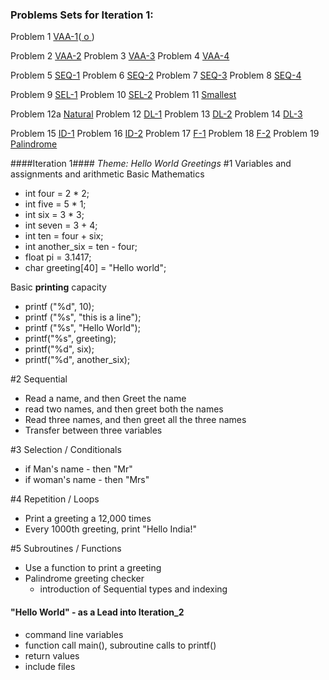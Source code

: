 ### Problems Sets for Iteration 1: 
Problem 1 [VAA-1](https://cloudcoder.kgisl.com/cloudcoder/#exercise?c=26,p=940)([ o ](https://10.100.1.147/cloudcoder/#exercise?c=26,p=940))

Problem 2  [VAA-2](https://cloudcoder.kgisl.com/cloudcoder/#exercise?c=26,p=941) Problem 3 [VAA-3](https://cloudcoder.kgisl.com/cloudcoder/#exercise?c=26,p=942) Problem 4 [VAA-4](https://cloudcoder.kgisl.com/cloudcoder/#exercise?c=26,p=943)

Problem 5 [SEQ-1](https://cloudcoder.kgisl.com/cloudcoder/#exercise?c=26,p=944) Problem 6 [SEQ-2](https://cloudcoder.kgisl.com/cloudcoder/#exercise?c=26,p=945) Problem 7 [SEQ-3](https://cloudcoder.kgisl.com/cloudcoder/#exercise?c=26,p=946) Problem 8 [SEQ-4](https://cloudcoder.kgisl.com/cloudcoder/#exercise?c=26,p=947)

Problem 9 [SEL-1](https://cloudcoder.kgisl.com/cloudcoder/#exercise?c=26,p=949) 
Problem 10 [SEL-2](https://cloudcoder.kgisl.com/cloudcoder/#exercise?c=26,p=948) 
Problem 11 [Smallest](https://cloudcoder.kgisl.com/cloudcoder/#exercise?c=26,p=888) 

Problem 12a [Natural](https://10.100.1.147/cloudcoder/#exercise?c=28,p=909)
Problem 12 [DL-1](https://cloudcoder.kgisl.com/cloudcoder/#exercise?c=26,p=950) 
Problem 13 [DL-2](https://cloudcoder.kgisl.com/cloudcoder/#exercise?c=26,p=951) 
Problem 14 [DL-3](https://cloudcoder.kgisl.com/cloudcoder/#exercise?c=26,p=952) 

Problem 15 [ID-1](https://cloudcoder.kgisl.com/cloudcoder/#exercise?c=26,p=953) 
Problem 16 [ID-2](https://cloudcoder.kgisl.com/cloudcoder/#exercise?c=26,p=954) 
Problem 17 [F-1](https://cloudcoder.kgisl.com/cloudcoder/#exercise?c=26,p=956) 
Problem 18 [F-2](https://cloudcoder.kgisl.com/cloudcoder/#exercise?c=26,p=955)
Problem 19 [Palindrome](NYD)

####Iteration 1####
_Theme: Hello World Greetings_
#1 Variables and assignments and arithmetic
Basic Mathematics 
- int four = 2 * 2;
- int five =  5 * 1;
- int six = 3 * 3;
- int seven = 3 + 4;
- int ten = four + six; 
- int another_six = ten - four; 
- float pi = 3.1417; 
- char greeting[40] = "Hello world";

Basic **printing** capacity 
  - printf ("%d", 10);
  - printf ("%s", "this is a line"); 
  - printf ("%s", "Hello World");
  - printf("%s", greeting);
  - printf("%d", six);
  - printf("%d", another_six);

#2 Sequential
  - Read a name, and then Greet the name
  - read two names, and then greet both the names
  - Read three names, and then greet all the three names
  - Transfer between three variables

#3 Selection / Conditionals
  - if Man's name - then "Mr"
  - if woman's name - then "Mrs"

#4 Repetition  / Loops
  - Print a greeting a 12,000 times
  - Every 1000th greeting, print "Hello India!"

#5 Subroutines / Functions
  - Use a function to print a greeting
  - Palindrome greeting checker
    - introduction of Sequential types and indexing

#### "Hello World" - as a Lead into Iteration_2
  - command line variables
  - function call main(), subroutine calls to printf()
  - return values 
  - include files
